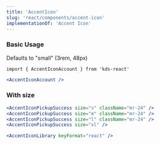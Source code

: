 ```yaml
---
title: 'AccentIcon'
slug: 'react/components/accent-icon'
implementationOf: 'Accent Icon'
---
```


[comment]: # (This file is composed of both static content and dynamically generated content. See: bin/generate-icon-markdown.js)

### Basic Usage
Defaults to "small" (3rem, 48px)

`import { AccentIconAccount } from 'kds-react'`

```jsx
<AccentIconAccount />
```

### With size
```jsx
<AccentIconPickupSuccess size="s" className="mr-24" />
<AccentIconPickupSuccess size="m" className="mr-24" />
<AccentIconPickupSuccess size="l" className="mr-24" />
<AccentIconPickupSuccess size="xl" />
```

```jsx noeditor
<AccentIconLibrary keyFormat="react" />
```
